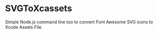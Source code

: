 # SVGToXcassets
Simple Node.js command line too to convert Font Awesome SVG icons to Xcode Assets File.
